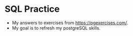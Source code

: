 # SQL Practice

* My answers to exercises from https://pgexercises.com/.
* My goal is to refresh my postgreSQL skills. 
